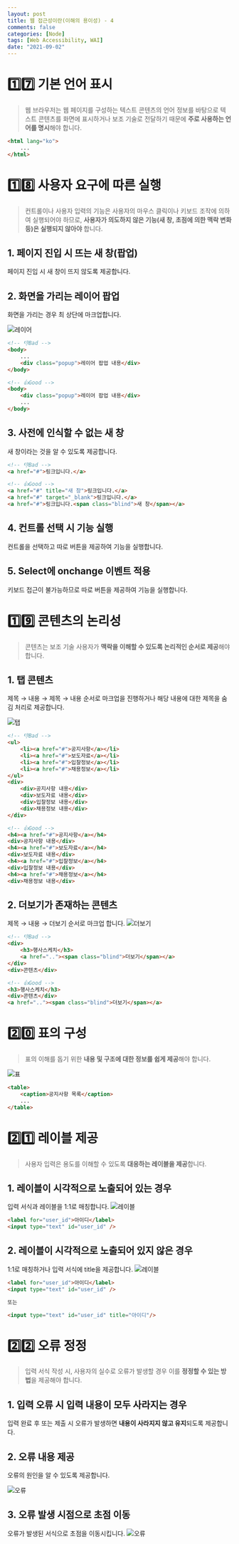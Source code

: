 ```yaml
---
layout: post
title: 웹 접근성이란(이해의 용이성) - 4
comments: false
categories: [Node]
tags: [Web Accessibility, WAI]
date: "2021-09-02"
---
```


# 1️⃣7️⃣ 기본 언어 표시

> 웹 브라우저는 웹 페이지를 구성하는 텍스트 콘텐츠의 언어 정보를 바탕으로 
> 텍스트 콘텐츠를 화면에 표시하거나 보조 기술로 전달하기 때문에 **주로 사용하는 언어를 명시**해야 합니다.

```html
<html lang="ko">
	...
</html>
```

# 1️⃣8️⃣ 사용자 요구에 따른 실행

> 컨트롤이나 사용자 입력의 기능은 사용자의 마우스 클릭이나 키보드 조작에 의하여 실행되어야 하므로, **사용자가 의도하지 않은 기능(새 창, 초점에 의한 맥락 변화 등)은 실행되지 않아야** 합니다.

## 1. 페이지 진입 시 뜨는 새 창(팝업)

페이지 진입 시 새 창이 뜨지 않도록 제공합니다.

## 2. 화면을 가리는 레이어 팝업

화면을 가리는 경우 최 상단에 마크업합니다.

![레이어](/posts/web_accessibilty/img24.png)

```html
<!-- 👎Bad -->
<body>
	...
	<div class="popup">레이어 팝업 내용</div>
</body>

<!-- 👍Good -->
<body>
	<div class="popup">레이어 팝업 내용</div>
	...
</body>
```

## 3. 사전에 인식할 수 없는 새 창

새 창이라는 것을 알 수 있도록 제공합니다.

```html
<!-- 👎Bad -->
<a href="#">링크입니다.</a>

<!-- 👍Good -->
<a href="#" title="새 창">링크입니다.</a>
<a href="#" target="_blank">링크입니다.</a>
<a href="#">링크입니다.<span class="blind">새 창</span></a>
```

## 4. 컨트롤 선택 시 기능 실행

컨트롤을 선택하고 따로 버튼을 제공하여 기능을 실행합니다.

## 5. Select에 onchange 이벤트 적용

키보드 접근이 불가능하므로 따로 버튼을 제공하여 기능을 실행합니다.

# 1️⃣9️⃣ 콘텐츠의 논리성

> 콘텐츠는 보조 기술 사용자가 **맥락을 이해할 수 있도록 논리적인 순서로 제공**해야 합니다.

## 1. 탭 콘텐츠

제목 → 내용 → 제목 → 내용 순서로 마크업을 진행하거나 해당 내용에 대한 제목을 숨김 처리로 제공합니다.

![탭](/posts/web_accessibilty/img25.png)

```html
<!-- 👎Bad -->
<ul>
	<li><a href="#">공지사항</a></li>
	<li><a href="#">보도자료</a></li>
	<li><a href="#">입찰정보</a></li>
	<li><a href="#">채용정보</a></li>
</ul>
<div>
	<div>공지사항 내용</div>
	<div>보도자료 내용</div>
	<div>입찰정보 내용</div>
	<div>채용정보 내용</div>
</div>

<!-- 👍Good -->
<h4><a href="#">공지사항</a></h4>
<div>공지사항 내용</div>
<h4><a href="#">보도자료</a></h4>
<div>보도자료 내용</div>
<h4><a href="#">입찰정보</a></h4>
<div>입찰정보 내용</div>
<h4><a href="#">채용정보</a></h4>
<div>채용정보 내용</div>
```

## 2. 더보기가 존재하는 콘텐츠

제목 → 내용 → 더보기 순서로 마크업 합니다.
![더보기](/posts/web_accessibilty/img26.png)

```html
<!-- 👎Bad -->
<div>
	<h3>행사스케치</h3>
	<a href=".."><span class="blind">더보기</span></a>
</div>
<div>콘텐츠</div>

<!-- 👍Good -->
<h3>행사스케치</h3>
<div>콘텐츠</div>
<a href=".."><span class="blind">더보기</span></a>
```

# 2️⃣0️⃣ 표의 구성

> 표의 이해를 돕기 위한 **내용 및 구조에 대한 정보를 쉽게 제공**해야 합니다.

![표](/posts/web_accessibilty/img27.png)

```html
<table>
	<caption>공지사항 목록</caption>
	...
</table>
```

# 2️⃣1️⃣ 레이블 제공

> 사용자 입력은 용도를 이해할 수 있도록 **대응하는 레이블을 제공**합니다.

## 1. 레이블이 시각적으로 노출되어 있는 경우

입력 서식과 레이블을 1:1로 매칭합니다.
![레이블](/posts/web_accessibilty/img28.png)

```html
<label for="user_id">아이디</label>
<input type="text" id="user_id" />
```

## 2. 레이블이 시각적으로 노출되어 있지 않은 경우

1:1로 매칭하거나 입력 서식에 title을 제공합니다.
![레이블](/posts/web_accessibilty/img29.png)


```html
<label for="user_id">아이디</label>
<input type="text" id="user_id" />

또는

<input type="text" id="user_id" title="아이디"/>
```

# 2️⃣2️⃣ 오류 정정

> 입력 서식 작성 시, 사용자의 실수로 오류가 발생할 경우 이를 **정정할 수 있는 방법**을 제공해야 합니다.

## 1. 입력 오류 시 입력 내용이 모두 사라지는 경우

입력 완료 후 또는 제출 시 오류가 발생하면 **내용이 사라지지 않고 유지**되도록 제공합니다.

## 2. 오류 내용 제공

오류의 원인을 알 수 있도록 제공합니다.

![오류](/posts/web_accessibilty/img30.png)

## 3. 오류 발생 시점으로 초점 이동

오류가 발생된 서식으로 초점을 이동시킵니다.
![오류](/posts/web_accessibilty/img31.png)

```javascript
```